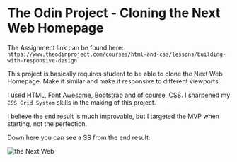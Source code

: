 # The Odin Project - Cloning the Next Web Homepage


The Assignment link can be found here: `https://www.theodinproject.com/courses/html-and-css/lessons/building-with-responsive-design`
 
 
 This project is basically requires student to be able to clone the Next Web Homepage. Make it similar and make it responsive to different viewports.
 
 
 I used HTML, Font Awesome, Bootstrap and of course, CSS. I sharpened my `CSS Grid System` skills in the making of this project.
 
 I believe the end result is much improvable, but I targeted the MVP when starting, not the perfection.
 
 Down here you can see a SS from the end result:
 
 
 ![the Next Web](https://github.com/MYavuzYAGIS/ODINProjects/blob/master/The%20Next%20Web/the%20Next%20Web.png)

